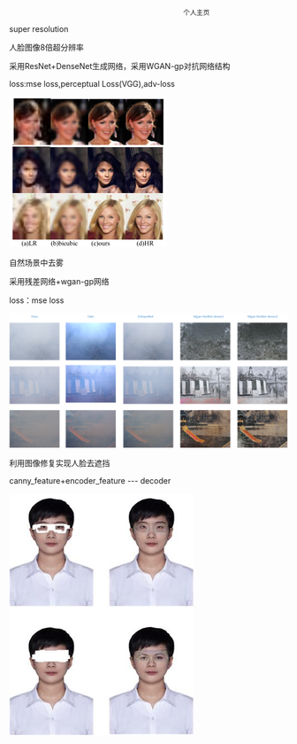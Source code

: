                                                 
                                                
                                                
                                                
                                                
                                                个人主页


super resolution

人脸图像8倍超分辨率

采用ResNet+DenseNet生成网络，采用WGAN-gp对抗网络结构

loss:mse loss,perceptual Loss(VGG),adv-loss

![face_8ffx](https://github.com/high426/high426.github.io/blob/master/face_8x.png)

自然场景中去雾

采用残差网络+wgan-gp网络

loss：mse loss

![dehazy](https://github.com/high426/high426.github.io/blob/master/dehazy.png)

利用图像修复实现人脸去遮挡

canny_feature+encoder_feature --- decoder

![inpainting](https://github.com/high426/high426.github.io/blob/master/inpainting.jpg)
